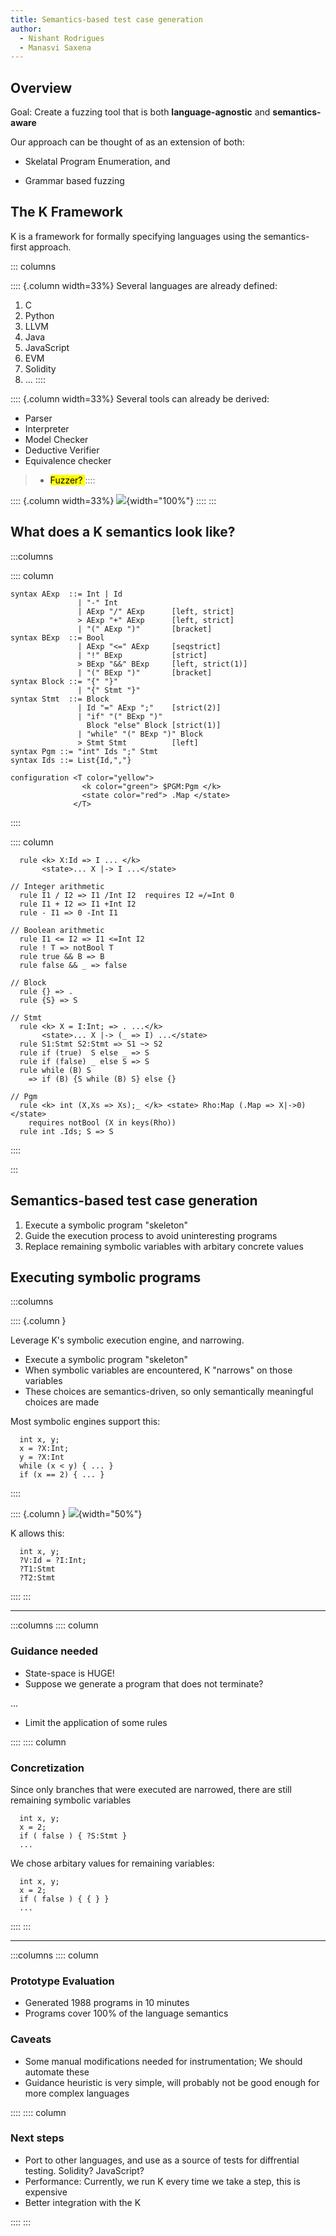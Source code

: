 ```yaml
---
title: Semantics-based test case generation
author:
  - Nishant Rodrigues
  - Manasvi Saxena
---
```


Overview
--------

Goal: Create a fuzzing tool that is both **language-agnostic** and **semantics-aware**

Our approach can be thought of as an extension of both:

* Skelatal Program Enumeration, and
 
* Grammar based fuzzing

The K Framework
---------------

K is a framework for formally specifying languages using the semantics-first approach.


::: columns

:::: {.column width=33%}
Several languages are already defined:

1.  C
2.  Python
3.  LLVM
4.  Java
5.  JavaScript
6.  EVM
7.  Solidity
8.  ...
::::

:::: {.column width=33%}
Several tools can already be derived:

* Parser
* Interpreter
* Model Checker
* Deductive Verifier
* Equivalence checker

>  * <mark> Fuzzer? </mark>
::::

:::: {.column width=33%}
![](../../doc/k.png){width="100%"}
::::
:::

What does a K semantics look like?
----------------------------------

:::columns

:::: column


``` {.k .dense}
syntax AExp  ::= Int | Id
               | "-" Int
               | AExp "/" AExp      [left, strict]
               > AExp "+" AExp      [left, strict]
               | "(" AExp ")"       [bracket]
syntax BExp  ::= Bool
               | AExp "<=" AExp     [seqstrict]
               | "!" BExp           [strict]
               > BExp "&&" BExp     [left, strict(1)]
               | "(" BExp ")"       [bracket]
syntax Block ::= "{" "}"
               | "{" Stmt "}"
syntax Stmt  ::= Block
               | Id "=" AExp ";"    [strict(2)]
               | "if" "(" BExp ")"
                 Block "else" Block [strict(1)]
               | "while" "(" BExp ")" Block
               > Stmt Stmt          [left]
syntax Pgm ::= "int" Ids ";" Stmt
syntax Ids ::= List{Id,","}
```

``` {.k .dense}
configuration <T color="yellow">
                <k color="green"> $PGM:Pgm </k>
                <state color="red"> .Map </state>
              </T>
```

::::

:::: column
``` {.k .dense}
  rule <k> X:Id => I ... </k>
       <state>... X |-> I ...</state>

// Integer arithmetic
  rule I1 / I2 => I1 /Int I2  requires I2 =/=Int 0
  rule I1 + I2 => I1 +Int I2
  rule - I1 => 0 -Int I1

// Boolean arithmetic
  rule I1 <= I2 => I1 <=Int I2
  rule ! T => notBool T
  rule true && B => B
  rule false && _ => false

// Block
  rule {} => .
  rule {S} => S

// Stmt
  rule <k> X = I:Int; => . ...</k>
       <state>... X |-> (_ => I) ...</state>
  rule S1:Stmt S2:Stmt => S1 ~> S2
  rule if (true)  S else _ => S
  rule if (false) _ else S => S
  rule while (B) S
    => if (B) {S while (B) S} else {}

// Pgm
  rule <k> int (X,Xs => Xs);_ </k> <state> Rho:Map (.Map => X|->0) </state>
    requires notBool (X in keys(Rho))
  rule int .Ids; S => S
```
::::

:::

Semantics-based test case generation
------------------------------------

1. Execute a symbolic program "skeleton"
2. Guide the execution process to avoid uninteresting programs
3. Replace remaining symbolic variables with arbitary concrete values


Executing symbolic programs
---------------------------


:::columns

:::: {.column }

Leverage K's symbolic execution engine, and narrowing.

* Execute a symbolic program "skeleton"
* When symbolic variables are encountered, K "narrows" on those variables 
* These choices are semantics-driven, so only semantically meaningful choices are made


Most symbolic engines support this:

```k
  int x, y;
  x = ?X:Int;
  y = ?X:Int
  while (x < y) { ... }
  if (x == 2) { ... } 
```

::::

:::: {.column }
![](../../doc/narrowing-on-statements.png){width="50%"}

K allows this:

```k
  int x, y;
  ?V:Id = ?I:Int;
  ?T1:Stmt
  ?T2:Stmt
```

::::
:::

---------------------

:::columns
:::: column

### Guidance needed

* State-space is HUGE!
* Suppose we generate a program that does not terminate?

...

* Limit the application of some rules

::::
:::: column
### Concretization

Since only branches that were executed are narrowed, there are still remaining symbolic variables

```k
  int x, y;
  x = 2;
  if ( false ) { ?S:Stmt }
  ...
```

We chose arbitary values for remaining variables:

```k
  int x, y;
  x = 2;
  if ( false ) { { } }
  ...
```

::::
:::

---

:::columns
:::: column

### Prototype Evaluation

* Generated 1988 programs in 10 minutes
* Programs cover 100% of the language semantics

### Caveats

* Some manual modifications needed for instrumentation; We should automate these
* Guidance heuristic is very simple, will probably not be good enough for more complex languages
 
::::
:::: column

### Next steps

* Port to other languages, and use as a source of tests for diffrential testing. Solidity? JavaScript?
* Performance: Currently, we run K every time we take a step, this is expensive
* Better integration with the K

::::
:::
